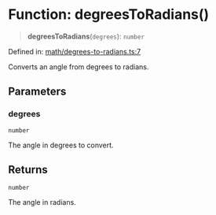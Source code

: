 # Function: degreesToRadians()

> **degreesToRadians**(`degrees`): `number`

Defined in: [math/degrees-to-radians.ts:7](https://github.com/Forge-Game-Engine/Forge/blob/6a4c05c6b58848e53a4f2ca7d9cd2f9b6c10e5ac/src/math/degrees-to-radians.ts#L7)

Converts an angle from degrees to radians.

## Parameters

### degrees

`number`

The angle in degrees to convert.

## Returns

`number`

The angle in radians.
